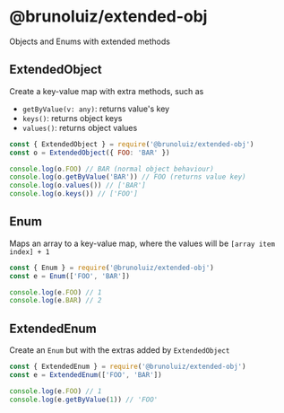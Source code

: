 # @brunoluiz/extended-obj

Objects and Enums with extended methods

## ExtendedObject

Create a key-value map with extra methods, such as

- `getByValue(v: any)`: returns value's key
- `keys()`: returns object keys
- `values()`: returns object values

```js
const { ExtendedObject } = require('@brunoluiz/extended-obj')
const o = ExtendedObject({ FOO: 'BAR' })

console.log(o.FOO) // BAR (normal object behaviour)
console.log(o.getByValue('BAR')) // FOO (returns value key)
console.log(o.values()) // ['BAR']
console.log(o.keys()) // ['FOO']
```

## Enum

Maps an array to a key-value map, where the values will be `[array item index] + 1`

```js
const { Enum } = require('@brunoluiz/extended-obj')
const e = Enum(['FOO', 'BAR'])

console.log(e.FOO) // 1
console.log(e.BAR) // 2
```

## ExtendedEnum

Create an `Enum` but with the extras added by `ExtendedObject`

```js
const { ExtendedEnum } = require('@brunoluiz/extended-obj')
const e = ExtendedEnum(['FOO', 'BAR'])

console.log(e.FOO) // 1
console.log(e.getByValue(1)) // 'FOO'
```
